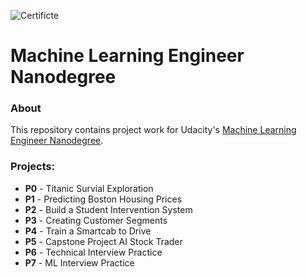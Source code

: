 ![Certificte](http://i.imgur.com/ZSuk7sx.png)

# Machine Learning Engineer Nanodegree

### About
This repository contains project work for Udacity's [Machine Learning Engineer Nanodegree](https://www.udacity.com/course/machine-learning-engineer-nanodegree--nd009).

### Projects:
- **P0** - Titanic Survial Exploration
- **P1** - Predicting Boston Housing Prices
- **P2** - Build a Student Intervention System
- **P3** - Creating Customer Segments
- **P4** - Train a Smartcab to Drive
- **P5** - Capstone Project AI Stock Trader
- **P6** - Technical Interview Practice
- **P7** - ML Interview Practice
